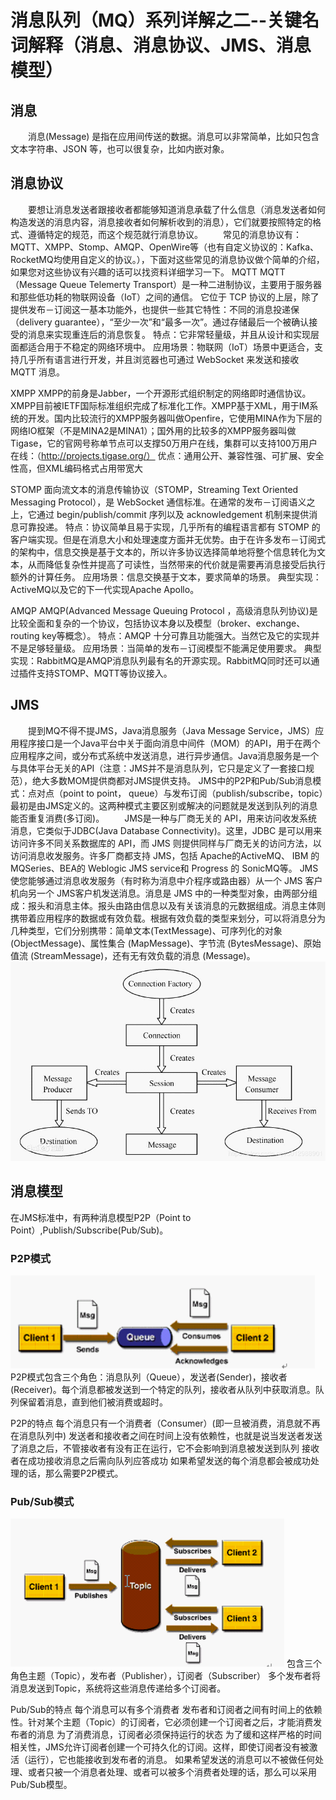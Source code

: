 # 消息队列（MQ）系列详解之二--关键名词解释（消息、消息协议、JMS、消息模型）
## 消息
　　消息(Message) 是指在应用间传送的数据。消息可以非常简单，比如只包含文本字符串、JSON 等，也可以很复杂，比如内嵌对象。
## 消息协议
　　要想让消息发送者跟接收者都能够知道消息承载了什么信息（消息发送者如何构造发送的消息内容，消息接收者如何解析收到的消息），它们就要按照特定的格式、遵循特定的规范，而这个规范就行消息协议。
　　常见的消息协议有：MQTT、XMPP、Stomp、AMQP、OpenWire等（也有自定义协议的：Kafka、RocketMQ均使用自定义的协议。），下面对这些常见的消息协议做个简单的介绍，如果您对这些协议有兴趣的话可以找资料详细学习一下。
MQTT
MQTT（Message Queue Telemerty Transport）是一种二进制协议，主要用于服务器和那些低功耗的物联网设备（IoT）之间的通信。 它位于 TCP 协议的上层，除了提供发布－订阅这一基本功能外，也提供一些其它特性：不同的消息投递保（delivery guarantee），“至少一次”和“最多一次”。通过存储最后一个被确认接受的消息来实现重连后的消息恢复。
特点：它非常轻量级，并且从设计和实现层面都适合用于不稳定的网络环境中。
应用场景：物联网（IoT）场景中更适合，支持几乎所有语言进行开发，并且浏览器也可通过 WebSocket 来发送和接收 MQTT 消息。

XMPP
XMPP的前身是Jabber，一个开源形式组织制定的网络即时通信协议。XMPP目前被IETF国际标准组织完成了标准化工作。XMPP基于XML，用于IM系统的开发。国内比较流行的XMPP服务器叫做Openfire，它使用MINA作为下层的网络IO框架（不是MINA2是MINA1）；国外用的比较多的XMPP服务器叫做Tigase，它的官网号称单节点可以支撑50万用户在线，集群可以支持100万用户在线：（http://projects.tigase.org/）
优点：通用公开、兼容性强、可扩展、安全性高，但XML编码格式占用带宽大

STOMP
面向流文本的消息传输协议（STOMP，Streaming Text Oriented Messaging Protocol），是 WebSocket 通信标准。在通常的发布－订阅语义之上，它通过 begin/publish/commit 序列以及 acknowledgement 机制来提供消息可靠投递。
特点：协议简单且易于实现，几乎所有的编程语言都有 STOMP 的客户端实现。但是在消息大小和处理速度方面并无优势。由于在许多发布－订阅式的架构中，信息交换是基于文本的，所以许多协议选择简单地将整个信息转化为文本，从而降低复杂性并提高了可读性，当然带来的代价就是需要再消息接受后执行额外的计算任务。
应用场景：信息交换基于文本，要求简单的场景。
典型实现：ActiveMQ以及它的下一代实现Apache Apollo。

AMQP
AMQP(Advanced Message Queuing Protocol ，高级消息队列协议)是比较全面和复杂的一个协议，包括协议本身以及模型（broker、exchange、routing key等概念）。
特点：AMQP 十分可靠且功能强大。当然它及它的实现并不是足够轻量级。
应用场景：当简单的发布－订阅模型不能满足使用要求。
典型实现：RabbitMQ是AMQP消息队列最有名的开源实现。RabbitMQ同时还可以通过插件支持STOMP、MQTT等协议接入。

## JMS
　　提到MQ不得不提JMS，Java消息服务（Java Message Service，JMS）应用程序接口是一个Java平台中关于面向消息中间件（MOM）的API，用于在两个应用程序之间，或分布式系统中发送消息，进行异步通信。Java消息服务是一个与具体平台无关的API（注意：JMS并不是消息队列，它只是定义了一套接口规范），绝大多数MOM提供商都对JMS提供支持。 JMS中的P2P和Pub/Sub消息模式：点对点（point to point， queue）与发布订阅（publish/subscribe，topic）最初是由JMS定义的。这两种模式主要区别或解决的问题就是发送到队列的消息能否重复消费(多订阅)。
　　JMS是一种与厂商无关的 API，用来访问收发系统消息，它类似于JDBC(Java Database Connectivity)。这里，JDBC 是可以用来访问许多不同关系数据库的 API，而 JMS 则提供同样与厂商无关的访问方法，以访问消息收发服务。许多厂商都支持 JMS，包括 Apache的ActiveMQ、 IBM 的 MQSeries、BEA的 Weblogic JMS service和 Progress 的 SonicMQ等。 JMS 使您能够通过消息收发服务（有时称为消息中介程序或路由器）从一个 JMS 客户机向另一个 JMS客户机发送消息。消息是 JMS 中的一种类型对象，由两部分组成：报头和消息主体。报头由路由信息以及有关该消息的元数据组成。消息主体则携带着应用程序的数据或有效负载。根据有效负载的类型来划分，可以将消息分为几种类型，它们分别携带：简单文本(TextMessage)、可序列化的对象 (ObjectMessage)、属性集合 (MapMessage)、字节流 (BytesMessage)、原始值流 (StreamMessage)，还有无有效负载的消息 (Message)。
![img](img/img01.png)

## 消息模型
在JMS标准中，有两种消息模型P2P（Point to Point）,Publish/Subscribe(Pub/Sub)。
### P2P模式
![img](img/img02.png)
P2P模式包含三个角色：消息队列（Queue），发送者(Sender)，接收者(Receiver)。每个消息都被发送到一个特定的队列，接收者从队列中获取消息。队列保留着消息，直到他们被消费或超时。

P2P的特点
每个消息只有一个消费者（Consumer）(即一旦被消费，消息就不再在消息队列中)
发送者和接收者之间在时间上没有依赖性，也就是说当发送者发送了消息之后，不管接收者有没有正在运行，它不会影响到消息被发送到队列
接收者在成功接收消息之后需向队列应答成功
如果希望发送的每个消息都会被成功处理的话，那么需要P2P模式。
### Pub/Sub模式
![img](img/img03.png)
包含三个角色主题（Topic），发布者（Publisher），订阅者（Subscriber） 多个发布者将消息发送到Topic，系统将这些消息传递给多个订阅者。

Pub/Sub的特点
每个消息可以有多个消费者
发布者和订阅者之间有时间上的依赖性。针对某个主题（Topic）的订阅者，它必须创建一个订阅者之后，才能消费发布者的消息
为了消费消息，订阅者必须保持运行的状态
为了缓和这样严格的时间相关性，JMS允许订阅者创建一个可持久化的订阅。这样，即使订阅者没有被激活（运行），它也能接收到发布者的消息。
如果希望发送的消息可以不被做任何处理、或者只被一个消息者处理、或者可以被多个消费者处理的话，那么可以采用Pub/Sub模型。